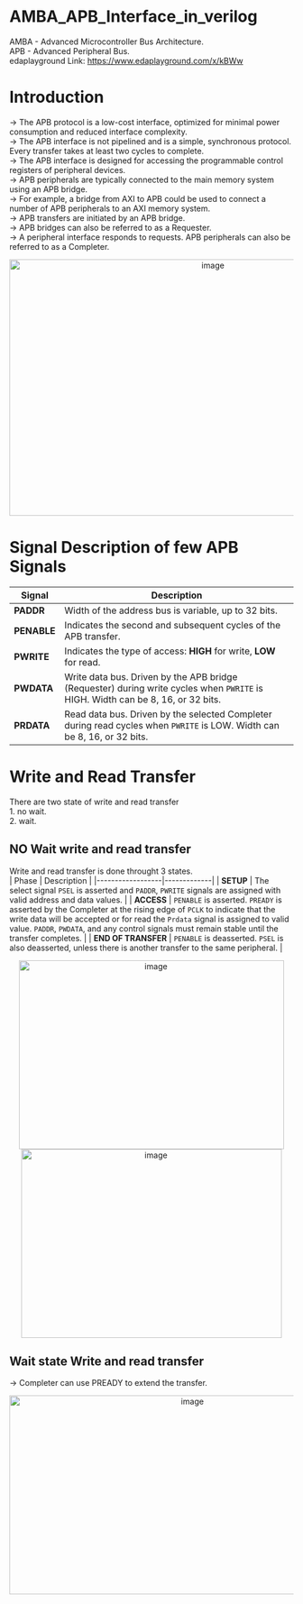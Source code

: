 # AMBA_APB_Interface_in_verilog
AMBA - Advanced Microcontroller Bus Architecture.  
APB - Advanced Peripheral Bus.  
edaplayground Link: https://www.edaplayground.com/x/kBWw

# Introduction
-> The APB protocol is a low-cost interface, optimized for minimal power consumption and reduced interface complexity.  
-> The APB interface is not pipelined and is a simple, synchronous protocol. Every transfer takes at least two cycles to complete.  
-> The APB interface is designed for accessing the programmable control registers of peripheral devices.  
-> APB peripherals are typically connected to the main memory system using an APB bridge.  
-> For example, a bridge from AXI to APB could be used to connect a number of APB peripherals to an AXI memory system.  
-> APB transfers are initiated by an APB bridge.  
-> APB bridges can also be referred to as a Requester.  
-> A peripheral interface responds to requests. APB peripherals can also be referred to as a Completer.  
<div align="center">
  <img width="706" height="455" alt="image" src="https://github.com/user-attachments/assets/4adb15e0-0adb-4db6-91ba-dc9bf5062c0b" />
</div>  

# Signal Description of few APB Signals
| **Signal**   | **Description** |
|--------------|------------------|
| **PADDR**    | Width of the address bus is variable, up to 32 bits. |
| **PENABLE**  | Indicates the second and subsequent cycles of the APB transfer. |
| **PWRITE**   | Indicates the type of access: **HIGH** for write, **LOW** for read. |
| **PWDATA**   | Write data bus. Driven by the APB bridge (Requester) during write cycles when `PWRITE` is HIGH. Width can be 8, 16, or 32 bits. |
| **PRDATA**   | Read data bus. Driven by the selected Completer during read cycles when `PWRITE` is LOW. Width can be 8, 16, or 32 bits. |

# Write and Read Transfer
  There are two state of write and read transfer  
    1. no wait.  
    2. wait.  

## NO Wait write and read transfer
   Write and read transfer is done throught 3 states.  
| Phase             | Description |
|------------------|-------------|
| **SETUP**         | The select signal `PSEL` is asserted and `PADDR`, `PWRITE` signals are assigned with valid address and data values. |
| **ACCESS**        | `PENABLE` is asserted. `PREADY` is asserted by the Completer at the rising edge of `PCLK` to indicate that the write data will be accepted or for read the `Prdata` signal is assigned to valid value. `PADDR`, `PWDATA`, and any control signals must remain stable until the transfer completes. |
| **END OF TRANSFER** | `PENABLE` is deasserted. `PSEL` is also deasserted, unless there is another transfer to the same peripheral. |

<div align="center">
  <img width="470" height="335" alt="image" src="https://github.com/user-attachments/assets/6dbb7866-0260-4738-a1ed-0056cf03e79b" />
  <img width="462" height="335" alt="image" src="https://github.com/user-attachments/assets/98a193f2-6028-4fb8-9df0-2b1bcf892b6c" />

</div>  

## Wait state Write and read transfer
-> Completer can use PREADY to extend the transfer.

<div align="center">
  <img width="633" height="353" alt="image" src="https://github.com/user-attachments/assets/5e991d8e-19c2-40a1-9c6e-61bbf56df0e0" />
</div>  




    


  
